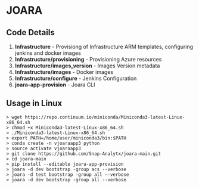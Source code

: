 # JOARA


## Code Details

1. **Infrastructure** - Provisiong of Infrastructure ARM templates, configuring jenkins and docker images
2. **Infrastructure/provisioning** - Provisioning Azure resources
3. **Infrastructure/images_version** - Images Version metadata
4. **Infrastructure/images** - Docker images
5. **Infrastructure/configure** - Jenkins Configuration
6. **joara-app-provision** - Joara CLI

## Usage in Linux


```shell
> wget https://repo.continuum.io/miniconda/Miniconda3-latest-Linux-x86_64.sh
> chmod +x Miniconda3-latest-Linux-x86_64.sh
> ./Miniconda3-latest-Linux-x86_64.sh
> export PATH=/home/user/miniconda3/bin:$PATH
> conda create -n vjoaraapp3 python
> source activate vjoaraapp3
> git clone https://github.com/Snap-Analytx/joara-main.git
> cd joara-main
> pip install --editable joara-app-provision
> joara -d dev bootstrap -group acs --verbose
> joara -d test bootstrap -group all –-verbose
> joara -d dev bootstrap -group all --verbose
```
